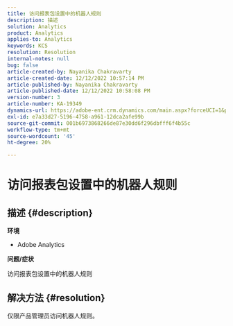 ```yaml
---
title: 访问报表包设置中的机器人规则
description: 描述
solution: Analytics
product: Analytics
applies-to: Analytics
keywords: KCS
resolution: Resolution
internal-notes: null
bug: false
article-created-by: Nayanika Chakravarty
article-created-date: 12/12/2022 10:57:14 PM
article-published-by: Nayanika Chakravarty
article-published-date: 12/12/2022 10:58:08 PM
version-number: 3
article-number: KA-19349
dynamics-url: https://adobe-ent.crm.dynamics.com/main.aspx?forceUCI=1&pagetype=entityrecord&etn=knowledgearticle&id=97b4f74e-707a-ed11-81ac-6045bd006b25
exl-id: e7a33d27-5196-4758-a961-12dca2afe99b
source-git-commit: 001b6973868266de87e30dd6f296dbfff6f4b55c
workflow-type: tm+mt
source-wordcount: '45'
ht-degree: 20%

---
```


# 访问报表包设置中的机器人规则

## 描述 {#description}


<b>环境</b>

- Adobe Analytics

<b>问题/症状</b>

访问报表包设置中的机器人规则


## 解决方法 {#resolution}


仅限产品管理员访问机器人规则。
